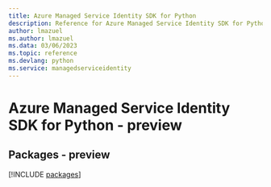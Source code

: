 ```yaml
---
title: Azure Managed Service Identity SDK for Python
description: Reference for Azure Managed Service Identity SDK for Python
author: lmazuel
ms.author: lmazuel
ms.data: 03/06/2023
ms.topic: reference
ms.devlang: python
ms.service: managedserviceidentity
---
```

# Azure Managed Service Identity SDK for Python - preview
## Packages - preview
[!INCLUDE [packages](managed-service-identity-index.md)]